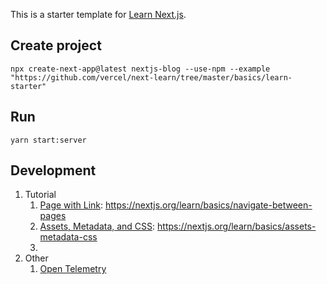 This is a starter template for [Learn Next.js](https://nextjs.org/learn).

## Create project

```
npx create-next-app@latest nextjs-blog --use-npm --example "https://github.com/vercel/next-learn/tree/master/basics/learn-starter"
```

## Run

```
yarn start:server
```

## Development

1. Tutorial
    1. [Page with Link](docs/01-page-with-link.md): https://nextjs.org/learn/basics/navigate-between-pages
    1. [Assets, Metadata, and CSS](docs/01-assets-metadata-css.md): https://nextjs.org/learn/basics/assets-metadata-css
    1. [Pre-rendering and Data Fetching]: https://nextjs.org/learn/basics/data-fetching
1. Other
    1. [Open Telemetry](docs/02-opentelemetry.md)
